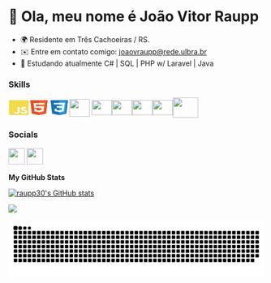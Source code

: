 
👋 Ola, meu nome é João Vitor Raupp
===================================

* 🌍  Residente em Três Cachoeiras / RS.
* ✉️  Entre em contato comigo: [joaovraupp@rede.ulbra.br](mailto:joaovraupp@rede.ulbra.br)
* 🧠  Estudando atualmente C# | SQL | PHP w/ Laravel | Java  

### Skills
  <img align="center" alt="" height="30" width="40" src="https://raw.githubusercontent.com/devicons/devicon/master/icons/javascript/javascript-plain.svg"><img align="center" alt="" height="30" width="40" src="https://raw.githubusercontent.com/devicons/devicon/master/icons/html5/html5-original.svg"><img align="center" alt="" height="30" width="40" src="https://raw.githubusercontent.com/devicons/devicon/master/icons/css3/css3-original.svg"><img align="center" alt="" height="35" width="40" src="https://cdn.jsdelivr.net/gh/devicons/devicon/icons/bootstrap/bootstrap-original.svg" />       <img align="center" alt="" height="30" width="40" src="https://cdn.jsdelivr.net/gh/devicons/devicon/icons/c/c-original.svg" /><img align="center" alt="" height="30" width="40" src="https://cdn.jsdelivr.net/gh/devicons/devicon/icons/docker/docker-original.svg" /><img align="center" alt="" height="30" width="40" src="https://cdn.jsdelivr.net/gh/devicons/devicon/icons/jquery/jquery-plain-wordmark.svg" /><img align="center" alt="" height="30" width="40" src="https://cdn.jsdelivr.net/gh/devicons/devicon/icons/mysql/mysql-original-wordmark.svg" /><img align="center" alt="" height="40" width="50" src="https://cdn.jsdelivr.net/gh/devicons/devicon/icons/php/php-original.svg" />
</div>

### Socials
  <a href="http://www.instagram.com/raupp30" target="_blank" rel="noreferrer"><img src="https://raw.githubusercontent.com/danielcranney/readme-generator/main/public/icons/socials/instagram.svg" width="32" height="32" /></a> 
  <a href="https://www.linkedin.com/in/raupp30" target="_blank" rel="noreferrer"><img src="https://raw.githubusercontent.com/danielcranney/readme-generator/main/public/icons/socials/linkedin.svg" width="32" height="32" /></a>


<b>My GitHub Stats</b>

<a href="http://www.github.com/raupp30"><img src="https://github-readme-stats.vercel.app/api?username=raupp30&show_icons=true&hide=&count_private=true&title_color=ef4444&text_color=ffffff&icon_color=ef4444&bg_color=1c1917&hide_border=true&show_icons=true" alt="raupp30's GitHub stats" /></a>

<a href="http://www.github.com/raupp30"><img src="https://github-readme-streak-stats.herokuapp.com/?user=raupp30&stroke=ffffff&background=1c1917&ring=ef4444&fire=ef4444&currStreakNum=ffffff&currStreakLabel=ef4444&sideNums=ffffff&sideLabels=ffffff&dates=ffffff&hide_border=true" /></a>

![](https://github.com/Platane/snk/raw/output/github-contribution-grid-snake.svg)
